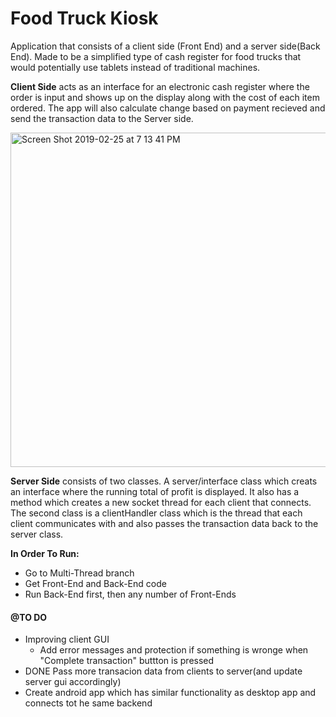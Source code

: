 # Food Truck Kiosk

Application that consists of a client side (Front End) and a server side(Back End). Made to be a simplified type of cash register for food trucks that would potentially use tablets instead of traditional machines. 

**Client Side** acts as an interface for an electronic cash register where the order is input and shows up on the display along with the cost of each item ordered. The app will also calculate change based on payment recieved and send the transaction data to the Server side.

<img width="535" alt="Screen Shot 2019-02-25 at 7 13 41 PM" src="https://user-images.githubusercontent.com/33703209/54140832-dd962380-43fa-11e9-82b9-31e75dc7131a.png">

**Server Side** consists of two classes. A server/interface class which creats an interface where the running total of profit is displayed. It also has a method which creates a new socket thread for each client that connects. The second class is a clientHandler class which is the thread that each client communicates with and also passes the transaction data back to the server class. 

**In Order To Run:**
* Go to Multi-Thread branch
* Get Front-End and Back-End code
* Run Back-End first, then any number of Front-Ends

#### @TO DO ####
* Improving client GUI
    - Add error messages and protection if something is wronge when "Complete transaction" buttton is pressed
*  DONE Pass more transacion data from clients to server(and update server gui accordingly)
* Create android app which has similar functionality as desktop app and connects tot he same backend

